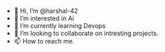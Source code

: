 - 👋 Hi, I’m @harshal-42
- 👀 I’m interested in Ai
- 🌱 I’m currently learning Devops
- 💞️ I’m looking to collaborate on intresting projects.
- 📫 How to reach me.
<!---
harshal-42/harshal-42 is a ✨ special ✨ repository because its `README.md` (this file) appears on your GitHub profile.
You can click the Preview link to take a look at your changes.
--->
